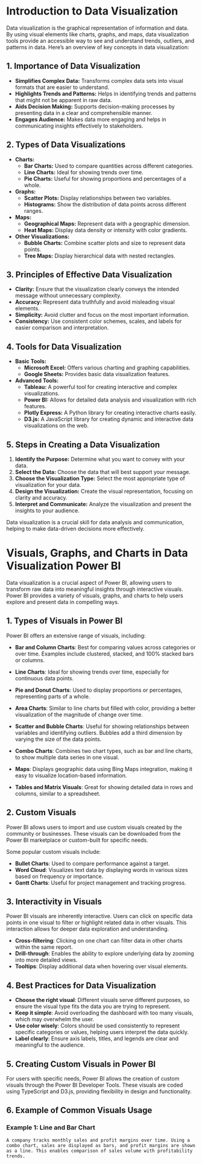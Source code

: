 # Introduction to Data Visualization

Data visualization is the graphical representation of information and data. By using visual elements like charts, graphs, and maps, data visualization tools provide an accessible way to see and understand trends, outliers, and patterns in data. Here’s an overview of key concepts in data visualization:

## 1. Importance of Data Visualization
- **Simplifies Complex Data:** Transforms complex data sets into visual formats that are easier to understand.
- **Highlights Trends and Patterns:** Helps in identifying trends and patterns that might not be apparent in raw data.
- **Aids Decision Making:** Supports decision-making processes by presenting data in a clear and comprehensible manner.
- **Engages Audience:** Makes data more engaging and helps in communicating insights effectively to stakeholders.

## 2. Types of Data Visualizations
- **Charts:**
  - **Bar Charts:** Used to compare quantities across different categories.
  - **Line Charts:** Ideal for showing trends over time.
  - **Pie Charts:** Useful for showing proportions and percentages of a whole.
- **Graphs:**
  - **Scatter Plots:** Display relationships between two variables.
  - **Histograms:** Show the distribution of data points across different ranges.
- **Maps:**
  - **Geographical Maps:** Represent data with a geographic dimension.
  - **Heat Maps:** Display data density or intensity with color gradients.
- **Other Visualizations:**
  - **Bubble Charts:** Combine scatter plots and size to represent data points.
  - **Tree Maps:** Display hierarchical data with nested rectangles.

## 3. Principles of Effective Data Visualization
- **Clarity:** Ensure that the visualization clearly conveys the intended message without unnecessary complexity.
- **Accuracy:** Represent data truthfully and avoid misleading visual elements.
- **Simplicity:** Avoid clutter and focus on the most important information.
- **Consistency:** Use consistent color schemes, scales, and labels for easier comparison and interpretation.

## 4. Tools for Data Visualization
- **Basic Tools:**
  - **Microsoft Excel:** Offers various charting and graphing capabilities.
  - **Google Sheets:** Provides basic data visualization features.
- **Advanced Tools:**
  - **Tableau:** A powerful tool for creating interactive and complex visualizations.
  - **Power BI:** Allows for detailed data analysis and visualization with rich features.
  - **Plotly Express:** A Python library for creating interactive charts easily.
  - **D3.js:** A JavaScript library for creating dynamic and interactive data visualizations on the web.

## 5. Steps in Creating a Data Visualization
1. **Identify the Purpose:** Determine what you want to convey with your data.
2. **Select the Data:** Choose the data that will best support your message.
3. **Choose the Visualization Type:** Select the most appropriate type of visualization for your data.
4. **Design the Visualization:** Create the visual representation, focusing on clarity and accuracy.
5. **Interpret and Communicate:** Analyze the visualization and present the insights to your audience.

Data visualization is a crucial skill for data analysis and communication, helping to make data-driven decisions more effectively.

# Visuals, Graphs, and Charts in Data Visualization Power BI

Data visualization is a crucial aspect of Power BI, allowing users to transform raw data into meaningful insights through interactive visuals. Power BI provides a variety of visuals, graphs, and charts to help users explore and present data in compelling ways.

## 1. Types of Visuals in Power BI

Power BI offers an extensive range of visuals, including:

- **Bar and Column Charts**: Best for comparing values across categories or over time. Examples include clustered, stacked, and 100% stacked bars or columns.
  
- **Line Charts**: Ideal for showing trends over time, especially for continuous data points.

- **Pie and Donut Charts**: Used to display proportions or percentages, representing parts of a whole.

- **Area Charts**: Similar to line charts but filled with color, providing a better visualization of the magnitude of change over time.

- **Scatter and Bubble Charts**: Useful for showing relationships between variables and identifying outliers. Bubbles add a third dimension by varying the size of the data points.

- **Combo Charts**: Combines two chart types, such as bar and line charts, to show multiple data series in one visual.

- **Maps**: Displays geographic data using Bing Maps integration, making it easy to visualize location-based information.

- **Tables and Matrix Visuals**: Great for showing detailed data in rows and columns, similar to a spreadsheet.

## 2. Custom Visuals

Power BI allows users to import and use custom visuals created by the community or businesses. These visuals can be downloaded from the Power BI marketplace or custom-built for specific needs.

Some popular custom visuals include:

- **Bullet Charts**: Used to compare performance against a target.
- **Word Cloud**: Visualizes text data by displaying words in various sizes based on frequency or importance.
- **Gantt Charts**: Useful for project management and tracking progress.

## 3. Interactivity in Visuals

Power BI visuals are inherently interactive. Users can click on specific data points in one visual to filter or highlight related data in other visuals. This interaction allows for deeper data exploration and understanding.

- **Cross-filtering**: Clicking on one chart can filter data in other charts within the same report.
- **Drill-through**: Enables the ability to explore underlying data by zooming into more detailed views.
- **Tooltips**: Display additional data when hovering over visual elements.

## 4. Best Practices for Data Visualization

- **Choose the right visual**: Different visuals serve different purposes, so ensure the visual type fits the data you are trying to represent.
- **Keep it simple**: Avoid overloading the dashboard with too many visuals, which may overwhelm the user.
- **Use color wisely**: Colors should be used consistently to represent specific categories or values, helping users interpret the data quickly.
- **Label clearly**: Ensure axis labels, titles, and legends are clear and meaningful to the audience.

## 5. Creating Custom Visuals in Power BI

For users with specific needs, Power BI allows the creation of custom visuals through the Power BI Developer Tools. These visuals are coded using TypeScript and D3.js, providing flexibility in design and functionality.

## 6. Example of Common Visuals Usage

### Example 1: Line and Bar Chart

```plaintext
A company tracks monthly sales and profit margins over time. Using a combo chart, sales are displayed as bars, and profit margins are shown as a line. This enables comparison of sales volume with profitability trends.
```
